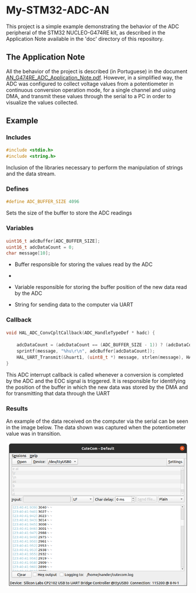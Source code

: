 # My-STM32-ADC-AN
This project is a simple example demonstrating the behavior of the ADC peripheral of the STM32 NUCLEO-G474RE kit, as described in the Application Note available in the 'doc' directory of this repository.

## The Application Note  

All the behavior of the project is described (in Portuguese) in the document [AN_G474RE_ADC_Application_Note.pdf](https://github.com/NanderSantos/My-STM32-ADC-AN/blob/main/doc/AN_G474RE_ADC_Application_Note.pdf). However, in a simplified way, the ADC was configured to collect voltage values ​​from a potentiometer in continuous conversion operation mode, for a single channel and using DMA, and transmit these values ​​through the serial to a PC in order to visualize the values collected.

## Example

### Includes

```c
#include <stdio.h>
#include <string.h>
```

Inclusion of the libraries necessary to perform the manipulation of strings and the data stream.

### Defines

```c
#define ADC_BUFFER_SIZE 4096
```
Sets the size of the buffer to store the ADC readings

### Variables

```c
uint16_t adcBuffer[ADC_BUFFER_SIZE];
uint16_t adcDataCount = 0;
char message[10];
```
- Buffer responsible for storing the values ​​read by the ADC
- 
- Variable responsible for storing the buffer position of the new data read by the ADC

- String for sending data to the computer via UART

### Callback

```c
void HAL_ADC_ConvCpltCallback(ADC_HandleTypeDef * hadc) {

	adcDataCount = (adcDataCount == (ADC_BUFFER_SIZE - 1)) ? (adcDataCount + 1) : 0;
	sprintf(message, "%hu\r\n", adcBuffer[adcDataCount]);
	HAL_UART_Transmit(&huart1, (uint8_t *) message, strlen(message), HAL_MAX_DELAY);
}
```

This ADC interrupt callback is called whenever a conversion is completed by the ADC and the EOC signal is triggered. It is responsible for identifying the position of the buffer in which the new data was stored by the DMA and for transmitting that data through the UART

### Results

An example of the data received on the computer via the serial can be seen in the image below. The data shown was captured when the potentiometer value was in transition.

<p align="center">
  <img src="images/serial.png" width="500" title="hover text">
</p>
